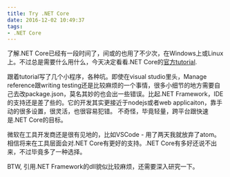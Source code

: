 ```yaml
---
title: Try .NET Core
date: 2016-12-02 10:49:37
tags:
- .NET Core
---
```

了解.NET Core已经有一段时间了，间或的也用了不少次，在Windows上或Linux上。不过总是需要什么用什么，今天决定看看.NET Core的[官方tutorial](https://docs.microsoft.com/en-us/dotnet/articles/core/tutorials/). 

<!-- more -->

跟着tutorial写了几个小程序，各种坑。即使在visual studio里头，Manage reference跟writing testing还是比较麻烦的一个事情，很多小细节的地方需要自己去改package.json，莫名其妙的也会出一些错误。比起.NET Framework，IDE的支持还是差了些的。它的开发其实更接近于nodejs或者web applicaiton，靠手动的很多设置，很灵活，也很容易犯错。 不奇怪，毕竟轻量，跨平台跟快速是.NET Core的目标。

微软在工具开发商还是很有见地的，比如VSCode - 用了两天我就放弃了atom。相信将来在工具层面会对.NET Core有更好的支持。.NET Core有多好还说不出来，不过毕竟多了一种选择。

BTW, 引用.NET Framework的dll貌似比较麻烦，还需要深入研究一下。

